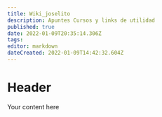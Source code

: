 ```yaml
---
title: Wiki_joselito
description: Apuntes Cursos y links de utilidad
published: true
date: 2022-01-09T20:35:14.306Z
tags: 
editor: markdown
dateCreated: 2022-01-09T14:42:32.604Z
---
```


# Header

Your content here